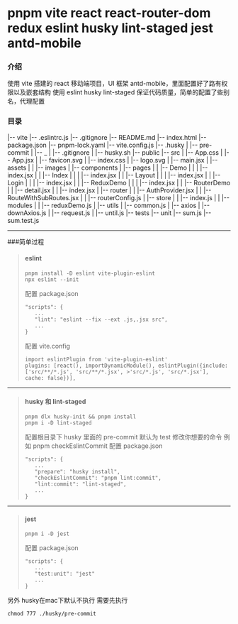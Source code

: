# pnpm vite react react-router-dom redux eslint husky lint-staged jest antd-mobile

### 介绍

使用 vite 搭建的 react 移动端项目，UI 框架 antd-mobile，里面配置好了路有权限以及嵌套结构
使用 eslint husky lint-staged 保证代码质量，简单的配置了些别名，代理配置

### 目录

|-- vite
|-- .eslintrc.js
|-- .gitignore
|-- README.md
|-- index.html
|-- package.json
|-- pnpm-lock.yaml
|-- vite.config.js
|-- .husky
| |-- pre-commit
| |-- \_
| |-- .gitignore
| |-- husky.sh
|-- public
|-- src
| |-- App.css
| |-- App.jsx
| |-- favicon.svg
| |-- index.css
| |-- logo.svg
| |-- main.jsx
| |-- assets
| | |-- images
| |-- components
| |-- pages
| | |-- Demo
| | | |-- index.jsx
| | |-- Index
| | | |-- index.jsx
| | |-- Layout
| | | |-- index.jsx
| | |-- Login
| | | |-- index.jsx
| | |-- ReduxDemo
| | | |-- index.jsx
| | |-- RouterDemo
| | |-- detail.jsx
| | |-- index.jsx
| |-- router
| | |-- AuthProvider.jsx
| | |-- RouteWithSubRoutes.jsx
| | |-- routerConfig.js
| |-- store
| | |-- index.js
| | |-- modules
| | |-- reduxDemo.js
| |-- utils
| |-- common.js
| |-- axios
| |-- downAxios.js
| |-- request.js
| |-- until.js
|-- tests
|-- unit
|-- sum.js
|-- sum.test.js

---

###简单过程

> #### eslint
>
> ```
> pnpm install -D eslint vite-plugin-eslint
> npx eslint --init
> ```
>
> 配置 package.json
>
> ```
> "scripts": {
>    ...
>    "lint": "eslint --fix --ext .js,.jsx src",
>    ...
> }
> ```
>
> 配置 vite.config
>
> ```
> import eslintPlugin from 'vite-plugin-eslint'
> plugins: [react(), importDynamicModule(), eslintPlugin({include: ['src/**/*.js', 'src/**/*.jsx', >'src/*.js', 'src/*.jsx'], cache: false})],
> ```

---

> #### husky 和 lint-staged
>
> ```
> pnpm dlx husky-init && pnpm install
> pnpm i -D lint-staged
> ```
>
> 配置根目录下 husky 里面的 pre-commit 默认为 test 修改你想要的命令
> 例如 pnpm checkEslintCommit
> 配置 package.json
>
> ```
> "scripts": {
>    ...
>    "prepare": "husky install",
>    "checkEslintCommit": "pnpm lint:commit",
>    "lint:commit": "lint-staged",
>    ...
> }
> ```

---

> #### jest
>
> ```
> pnpm i -D jest
> ```
>
> 配置 package.json
>
> ```
> "scripts": {
>    ...
>    "test:unit": "jest"
>    ...
> }
> ```


另外 husky在mac下默认不执行 需要先执行
```
chmod 777 ./husky/pre-commit
```
